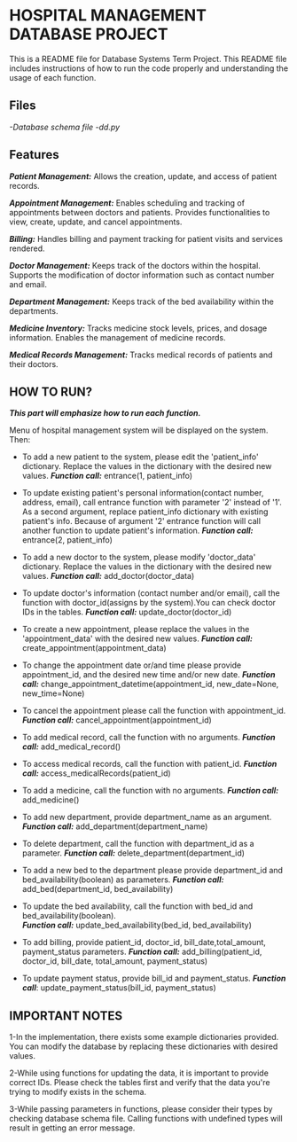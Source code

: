 

# HOSPITAL MANAGEMENT DATABASE PROJECT
  
This is a README file for Database Systems Term Project. This README file includes instructions of how to run the code properly and understanding the usage of each function.

  

## Files

*-Database schema file
-dd.py*

  

## Features

***Patient Management:*** Allows the creation, update, and access of patient records.

  
***Appointment Management:*** Enables scheduling and tracking of appointments between doctors and patients. Provides functionalities to view, create, update, and cancel appointments.

  

***Billing:*** Handles billing and payment tracking for patient visits and services rendered.

  

***Doctor Management:*** Keeps track of the doctors within the hospital. Supports the modification of doctor information such as contact number and email.

  

***Department Management:*** Keeps track of the bed availability within the departments.

  

***Medicine Inventory:*** Tracks medicine stock levels, prices, and dosage information. Enables the management of medicine records.

  

***Medical Records Management:*** Tracks medical records of patients and their doctors.

  

## HOW TO RUN?

***This part will emphasize how to run each function.***

Menu of hospital management system will be displayed on the system.    Then:

  

 - To add a new patient to the system, please edit the 'patient_info'
   dictionary. Replace the values in the dictionary with the desired new
   values.
   ***Function call:*** entrance(1, patient_info)

  

 - To update existing patient's personal information(contact number, address, email), call entrance function with parameter '2' instead of
   '1'. As a second argument, replace patient_info dictionary with
   existing patient's info. Because of argument '2' entrance function
   will call another function to update patient's information.
   ***Function call:*** entrance(2, patient_info)
 - To add a new doctor to the system, please modify 'doctor_data' dictionary. Replace the values in the dictionary with the desired new
   values.
   ***Function call:*** add_doctor(doctor_data)

  

 - To update doctor's information (contact number and/or email), call the function with doctor_id(assigns by the system).You can check
   doctor IDs in the tables.
   ***Function call:*** update_doctor(doctor_id)

  

 - To create a new appointment, please replace the values in the 'appointment_data' with the desired new values.
   ***Function call:*** create_appointment(appointment_data)

  

 - To change the appointment date or/and time please provide appointment_id, and the desired new time and/or new date.
   ***Function call:*** change_appointment_datetime(appointment_id, new_date=None, new_time=None)

  

 - To cancel the appointment please call the function with appointment_id.
   ***Function call:*** cancel_appointment(appointment_id)

  

 - To add medical record, call the function with no arguments.
   ***Function call:*** add_medical_record()

  

 - To access medical records, call the function with patient_id.
   ***Function call:*** access_medicalRecords(patient_id)

  

 - To add a medicine, call the function with no arguments.
   ***Function call:*** add_medicine()

  

 - To add new department, provide department_name as an argument.
   ***Function call:*** add_department(department_name)

  

 - To delete department, call the function with department_id as a parameter.
   ***Function call:*** delete_department(department_id)
   
 - To add a new bed to the department please provide department_id and bed_availability(boolean) as parameters.
   ***Function call:*** add_bed(department_id, bed_availability)

  

 - To update the bed availability, call the function with bed_id and   
   bed_availability(boolean).    
   ***Function call:*** update_bed_availability(bed_id, bed_availability)

  

 - To add billing, provide patient_id, doctor_id,
   bill_date,total_amount, payment_status parameters.
   ***Function call:*** add_billing(patient_id, doctor_id, bill_date, total_amount, payment_status)

  

 - To update payment status, provide bill_id and payment_status.
   ***Function call***: update_payment_status(bill_id, payment_status)

  

## IMPORTANT NOTES

1-In the implementation, there exists some example dictionaries provided. You can modify the database by replacing these dictionaries with desired values.
  
2-While using functions for updating the data, it is important to provide correct IDs. Please check the tables first and verify that the data you're trying to modify exists in the schema.
  
3-While passing parameters in functions, please consider their types by checking database schema file. Calling functions with undefined types will result in getting an error message.
